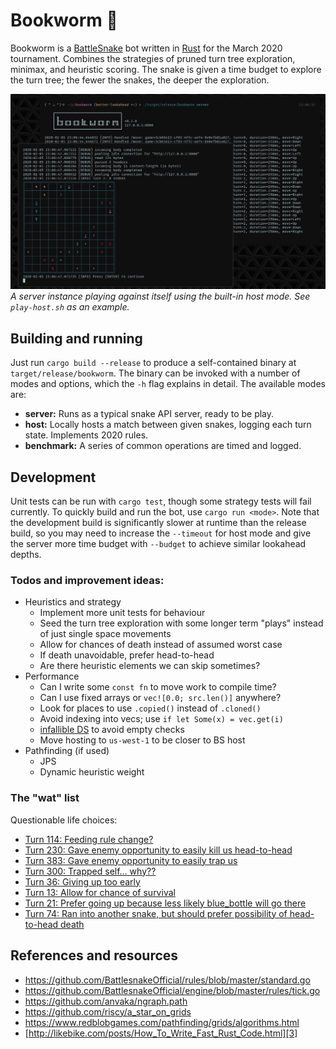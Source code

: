 # Bookworm 🐛

Bookworm is a [BattleSnake][1] bot written in [Rust][2] for the March 2020 tournament. Combines the strategies of pruned turn tree exploration, minimax, and heuristic scoring. The snake is given a time budget to explore the turn tree; the fewer the snakes, the deeper the exploration.

![](screenshot.png)
_A server instance playing against itself using the built-in host mode. See `play-host.sh` as an example._

## Building and running

Just run `cargo build --release` to produce a self-contained binary at `target/release/bookworm`. The binary can be invoked with a number of modes and options, which the `-h` flag explains in detail. The available modes are:

* **server:** Runs as a typical snake API server, ready to be play.
* **host:** Locally hosts a match between given snakes, logging each turn state. Implements 2020 rules.
* **benchmark:** A series of common operations are timed and logged.

## Development

Unit tests can be run with `cargo test`, though some strategy tests will fail currently. To quickly build and run the bot, use `cargo run <mode>`. Note that the development build is significantly slower at runtime than the release build, so you may need to increase the `--timeout` for host mode and give the server more time budget with `--budget` to achieve similar lookahead depths.

### Todos and improvement ideas:
* Heuristics and strategy
  * Implement more unit tests for behaviour
  * Seed the turn tree exploration with some longer term "plays" instead of just single space movements
  * Allow for chances of death instead of assumed worst case
  * If death unavoidable, prefer head-to-head
  * Are there heuristic elements we can skip sometimes?
* Performance
  * Can I write some `const fn` to move work to compile time?
  * Can I use fixed arrays or `vec![0.0; src.len()]` anywhere?
  * Look for places to use `.copied()` instead of `.cloned()`
  * Avoid indexing into vecs; use `if let Some(x) = vec.get(i)`
  * [infallible DS][3] to avoid empty checks
  * Move hosting to `us-west-1` to be closer to BS host
* Pathfinding (if used)
  * JPS
  * Dynamic heuristic weight

### The "wat" list

Questionable life choices:

* [Turn 114: Feeding rule change?](https://play.battlesnake.com/g/72eee8c6-7b26-4b81-afb0-1afa17f5c5bf/)
* [Turn 230: Gave enemy opportunity to easily kill us head-to-head](https://play.battlesnake.com/g/04c853c2-0e3e-4013-8bb5-fd66a82ce2d6/)
* [Turn 383: Gave enemy opportunity to easily trap us](https://play.battlesnake.com/g/c196792b-7a8c-4ccf-b63d-d89da1fdba6b/)
* [Turn 300: Trapped self... why??](https://play.battlesnake.com/g/880a59ac-3fe9-4204-a37c-6cbf796f5030/)
* [Turn 36: Giving up too early](https://play.battlesnake.com/g/a1646958-edda-4000-9fde-a926292ba1d0/)
* [Turn 13: Allow for chance of survival](https://play.battlesnake.com/g/53b159ea-a914-493d-8c73-54680186fafa/)
* [Turn 21: Prefer going up because less likely blue_bottle will go there](https://play.battlesnake.com/g/eff9c73e-cbb2-4bf9-98a1-89f0e8244bcb/)
* [Turn 74: Ran into another snake, but should prefer possibility of head-to-head death](https://play.battlesnake.com/g/977be8a8-ca65-48b8-bc8c-37310ab61701/)

## References and resources

* https://github.com/BattlesnakeOfficial/rules/blob/master/standard.go
* https://github.com/BattlesnakeOfficial/engine/blob/master/rules/tick.go
* https://github.com/anvaka/ngraph.path
* https://github.com/riscy/a_star_on_grids
* https://www.redblobgames.com/pathfinding/grids/algorithms.html
* [http://likebike.com/posts/How_To_Write_Fast_Rust_Code.html][3]

[1]: https://play.battlesnake.com/
[2]: https://www.rust-lang.org/
[3]: http://likebike.com/posts/How_To_Write_Fast_Rust_Code.html
